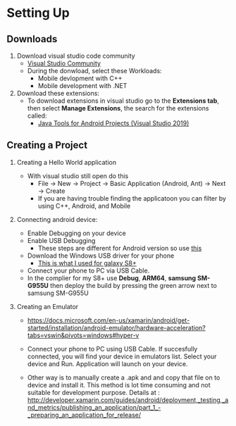 # Setting Up

## Downloads
1. Download visual studio code community
      - [Visual Studio Community](https://visualstudio.microsoft.com/vs/community/)
      - During the donwload, select these Workloads:
        - Mobile devlopment with C++
        - Mobile development with .NET 
2. Download these extensions:
      - To download extensions in visual studio go to the **Extensions tab**, then select **Manage Extensions**, the search for the extensions called:
        - [Java Tools for Android Projects (Visual Studio 2019)](https://marketplace.visualstudio.com/items?itemName=VisualCPPTeam.JavaToolsForAndroidProjVS2019)

## Creating a Project
1. Creating a Hello World application
      - With visual studio still open do this
        - File -> New -> Project -> Basic Application (Android, Ant) -> Next -> Create
        - If you are having trouble finding the applicatoon you can filter by using C++, Android, and Mobile

2. Connecting android device:
      - Enable Debugging on your device
      - Enable USB Debugging
        - These steps are different for Android version so use [this](https://docs.microsoft.com/en-us/xamarin/android/get-started/installation/set-up-device-for-development)
      - Download the Windows USB driver for your phone
        -  [This is what I used for galaxy S8+](https://developer.samsung.com/mobile/android-usb-driver.html)
      - Connect your phone to PC via USB Cable.
      - In the complier for my S8+ use **Debug**, **ARM64**, **samsung SM-G955U** then deploy the build by pressing the green arrow next to samsung SM-G955U

3. Creating an Emulator
      - https://docs.microsoft.com/en-us/xamarin/android/get-started/installation/android-emulator/hardware-acceleration?tabs=vswin&pivots=windows#hyper-v




      - Connect your phone to PC using USB Cable. If succesfully connected, you will find your device in emulators list. Select your device and Run. Application will launch on your device.
      - Other way is to manually create a .apk and and copy that file on to device and install it. This method is lot time consuming and not suitable for development purpose. Details at : http://developer.xamarin.com/guides/android/deployment,_testing,_and_metrics/publishing_an_application/part_1_-_preparing_an_application_for_release/

